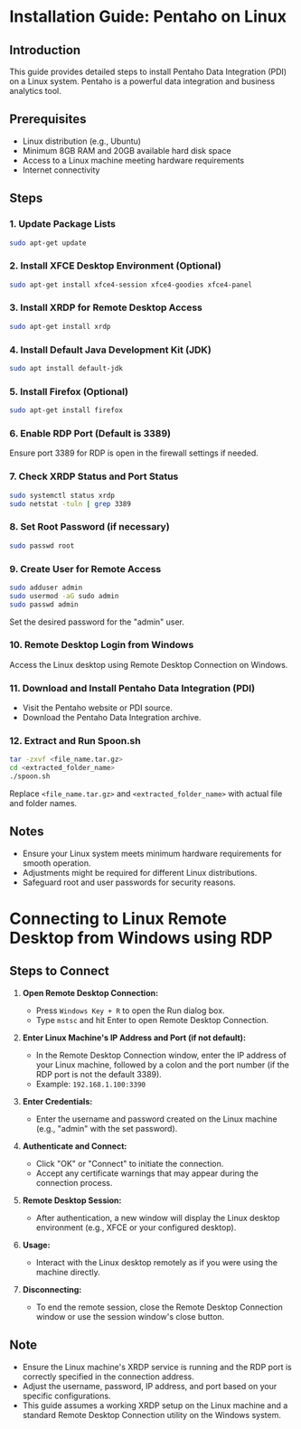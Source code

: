 # Installation Guide: Pentaho on Linux

## Introduction
This guide provides detailed steps to install Pentaho Data Integration (PDI) on a Linux system. Pentaho is a powerful data integration and business analytics tool.

## Prerequisites
- Linux distribution (e.g., Ubuntu)
- Minimum 8GB RAM and 20GB available hard disk space
- Access to a Linux machine meeting hardware requirements
- Internet connectivity

## Steps

### 1. Update Package Lists
```bash
sudo apt-get update
```

### 2. Install XFCE Desktop Environment (Optional)
```bash
sudo apt-get install xfce4-session xfce4-goodies xfce4-panel
```

### 3. Install XRDP for Remote Desktop Access
```bash
sudo apt-get install xrdp
```

### 4. Install Default Java Development Kit (JDK)
```bash
sudo apt install default-jdk
```

### 5. Install Firefox (Optional)
```bash
sudo apt-get install firefox
```

### 6. Enable RDP Port (Default is 3389)
Ensure port 3389 for RDP is open in the firewall settings if needed.

### 7. Check XRDP Status and Port Status
```bash
sudo systemctl status xrdp
sudo netstat -tuln | grep 3389
```

### 8. Set Root Password (if necessary)
```bash
sudo passwd root
```

### 9. Create User for Remote Access
```bash
sudo adduser admin
sudo usermod -aG sudo admin
sudo passwd admin
```
Set the desired password for the "admin" user.

### 10. Remote Desktop Login from Windows
Access the Linux desktop using Remote Desktop Connection on Windows.

### 11. Download and Install Pentaho Data Integration (PDI)
- Visit the Pentaho website or PDI source.
- Download the Pentaho Data Integration archive.

### 12. Extract and Run Spoon.sh
```bash
tar -zxvf <file_name.tar.gz>
cd <extracted_folder_name>
./spoon.sh
```
Replace `<file_name.tar.gz>` and `<extracted_folder_name>` with actual file and folder names.

## Notes
- Ensure your Linux system meets minimum hardware requirements for smooth operation.
- Adjustments might be required for different Linux distributions.
- Safeguard root and user passwords for security reasons.

# Connecting to Linux Remote Desktop from Windows using RDP

## Steps to Connect

1. **Open Remote Desktop Connection:**
   - Press `Windows Key + R` to open the Run dialog box.
   - Type `mstsc` and hit Enter to open Remote Desktop Connection.

2. **Enter Linux Machine's IP Address and Port (if not default):**
   - In the Remote Desktop Connection window, enter the IP address of your Linux machine, followed by a colon and the port number (if the RDP port is not the default 3389).
   - Example: `192.168.1.100:3390`

3. **Enter Credentials:**
   - Enter the username and password created on the Linux machine (e.g., "admin" with the set password).

4. **Authenticate and Connect:**
   - Click "OK" or "Connect" to initiate the connection.
   - Accept any certificate warnings that may appear during the connection process.

5. **Remote Desktop Session:**
   - After authentication, a new window will display the Linux desktop environment (e.g., XFCE or your configured desktop).

6. **Usage:**
   - Interact with the Linux desktop remotely as if you were using the machine directly.

7. **Disconnecting:**
   - To end the remote session, close the Remote Desktop Connection window or use the session window's close button.

## Note
- Ensure the Linux machine's XRDP service is running and the RDP port is correctly specified in the connection address.
- Adjust the username, password, IP address, and port based on your specific configurations.
- This guide assumes a working XRDP setup on the Linux machine and a standard Remote Desktop Connection utility on the Windows system.

